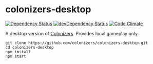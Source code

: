 # colonizers-desktop

[![Dependency Status](https://david-dm.org/colonizers/colonizers-desktop.svg)](https://david-dm.org/colonizers/colonizers-desktop)
[![devDependency Status](https://david-dm.org/colonizers/colonizers-desktop/dev-status.svg)](https://david-dm.org/colonizers/colonizers-desktop#info=devDependencies)
[![Code Climate](https://codeclimate.com/github/colonizers/colonizers-desktop/badges/gpa.svg)](https://codeclimate.com/github/colonizers/colonizers-desktop)

A desktop version of [Colonizers](http://colonizers.github.io). Provides local gameplay only.

```
git clone https://github.com/colonizers/colonizers-desktop.git
cd colonizers-desktop
npm install
npm start
```
